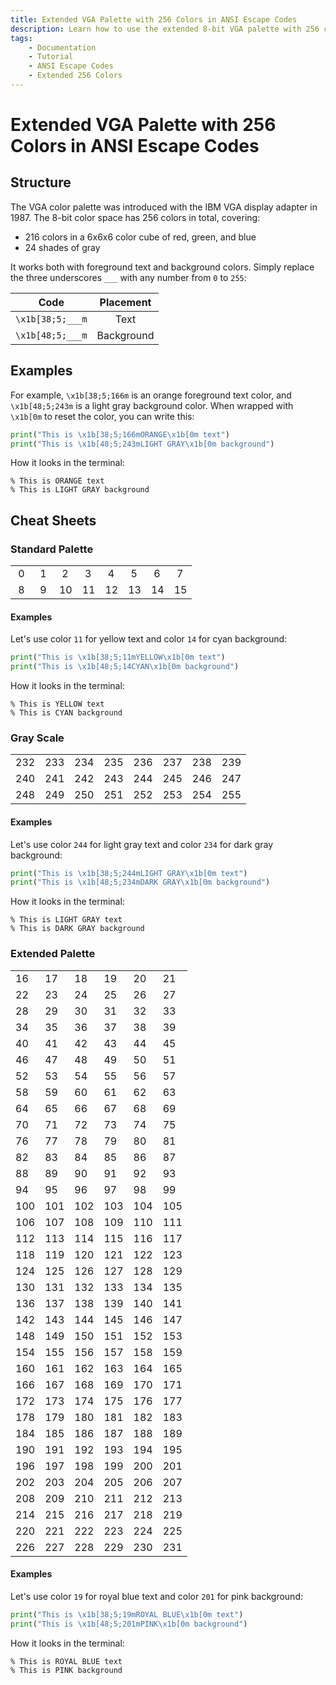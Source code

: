 ```yaml
---
title: Extended VGA Palette with 256 Colors in ANSI Escape Codes
description: Learn how to use the extended 8-bit VGA palette with 256 colors in terminal output using Python and ANSI escape codes. Includes color maps and code examples.
tags:
    - Documentation
    - Tutorial
    - ANSI Escape Codes
    - Extended 256 Colors
---
```


# Extended VGA Palette with 256 Colors in ANSI Escape Codes
## Structure
The VGA color palette was introduced with the IBM VGA display adapter in 1987. The 8-bit color space has 256 colors in total, covering:

* 216 colors in a 6x6x6 color cube of red, green, and blue
* 24 shades of gray

It works both with foreground text and background colors. Simply replace the three underscores `___` with any number from `0` to `255`:

| Code             | Placement  |
| :--------------: | :--------: |
| `\x1b[38;5;___m` | Text       |
| `\x1b[48;5;___m` | Background |

## Examples
For example, `\x1b[38;5;166m` is an orange foreground text color, and `\x1b[48;5;243m` is a light gray background color. When wrapped with `\x1b[0m` to reset the color, you can write this:

```python
print("This is \x1b[38;5;166mORANGE\x1b[0m text")
print("This is \x1b[48;5;243mLIGHT GRAY\x1b[0m background")
```

How it looks in the terminal:

<pre><code>% This is <span class="extended-colors" style="--fg-color: #d75f00;">ORANGE</span> text
% This is <span class="extended-colors" style="--bg-color: #767676;">LIGHT GRAY</span> background</code></pre>

## Cheat Sheets
### Standard Palette

<table>
    <tbody>
        <tr>
            <td class="extended-colors" style="--bg-color: #000000;">&nbsp;0&nbsp;</td>
            <td class="extended-colors" style="--bg-color: #800000;">&nbsp;1&nbsp;</td>
            <td class="extended-colors" style="--bg-color: #008000;">&nbsp;2&nbsp;</td>
            <td class="extended-colors" style="--bg-color: #808000;">&nbsp;3&nbsp;</td>
            <td class="extended-colors" style="--bg-color: #000080;">&nbsp;4&nbsp;</td>
            <td class="extended-colors" style="--bg-color: #800080;">&nbsp;5&nbsp;</td>
            <td class="extended-colors" style="--bg-color: #008080;">&nbsp;6&nbsp;</td>
            <td class="extended-colors" style="--bg-color: #c0c0c0;">&nbsp;7&nbsp;</td>
        </tr>
        <tr>
            <td class="extended-colors" style="--bg-color: #808080;">&nbsp;8&nbsp;</td>
            <td class="extended-colors" style="--bg-color: #ff0000;">&nbsp;9&nbsp;</td>
            <td class="extended-colors" style="--bg-color: #00ff00;">10</td>
            <td class="extended-colors" style="--bg-color: #ffff00;">11</td>
            <td class="extended-colors" style="--bg-color: #0000ff;">12</td>
            <td class="extended-colors" style="--bg-color: #ff00ff;">13</td>
            <td class="extended-colors" style="--bg-color: #00ffff;">14</td>
            <td class="extended-colors" style="--bg-color: #ffffff;">15</td>
        </tr>
    </tbody>
</table>

#### Examples
Let's use color `11` for yellow text and color `14` for cyan background:

```python
print("This is \x1b[38;5;11mYELLOW\x1b[0m text")
print("This is \x1b[48;5;14CYAN\x1b[0m background")
```

How it looks in the terminal:

<pre><code>% This is <span class="extended-colors" style="--fg-color: #ffff00;">YELLOW</span> text
% This is <span class="extended-colors" style="--bg-color: #00ffff;">CYAN</span> background</code></pre>

### Gray Scale

<table>
    <tbody>
        <tr>
            <td class="extended-colors" style="--bg-color: #080808;">232</td>
            <td class="extended-colors" style="--bg-color: #121212;">233</td>
            <td class="extended-colors" style="--bg-color: #1c1c1c;">234</td>
            <td class="extended-colors" style="--bg-color: #262626;">235</td>
            <td class="extended-colors" style="--bg-color: #303030;">236</td>
            <td class="extended-colors" style="--bg-color: #3a3a3a;">237</td>
            <td class="extended-colors" style="--bg-color: #444444;">238</td>
            <td class="extended-colors" style="--bg-color: #4e4e4e;">239</td>
        </tr>
        <tr>
            <td class="extended-colors" style="--bg-color: #585858;">240</td>
            <td class="extended-colors" style="--bg-color: #626262;">241</td>
            <td class="extended-colors" style="--bg-color: #6c6c6c;">242</td>
            <td class="extended-colors" style="--bg-color: #767676;">243</td>
            <td class="extended-colors" style="--bg-color: #808080;">244</td>
            <td class="extended-colors" style="--bg-color: #8a8a8a;">245</td>
            <td class="extended-colors" style="--bg-color: #949494;">246</td>
            <td class="extended-colors" style="--bg-color: #9e9e9e;">247</td>
        </tr>
        <tr>
            <td class="extended-colors" style="--bg-color: #a8a8a8;">248</td>
            <td class="extended-colors" style="--bg-color: #b2b2b2;">249</td>
            <td class="extended-colors" style="--bg-color: #bcbcbc;">250</td>
            <td class="extended-colors" style="--bg-color: #c6c6c6;">251</td>
            <td class="extended-colors" style="--bg-color: #d0d0d0;">252</td>
            <td class="extended-colors" style="--bg-color: #dadada;">253</td>
            <td class="extended-colors" style="--bg-color: #e4e4e4;">254</td>
            <td class="extended-colors" style="--bg-color: #eeeeee;">255</td>
        </tr>
        </tbody>
</table>

#### Examples
Let's use color `244` for light gray text and color `234` for dark gray background:

```python
print("This is \x1b[38;5;244mLIGHT GRAY\x1b[0m text")
print("This is \x1b[48;5;234mDARK GRAY\x1b[0m background")
```

How it looks in the terminal:

<pre><code>% This is <span class="extended-colors" style="--fg-color: #808080;">LIGHT GRAY</span> text
% This is <span class="extended-colors" style="--bg-color: #1c1c1c;">DARK GRAY</span> background</code></pre>

### Extended Palette

<table>
    <tbody>
        <tr>
            <td class="extended-colors" style="--bg-color: #000000;">16</td>
            <td class="extended-colors" style="--bg-color: #00005f;">17</td>
            <td class="extended-colors" style="--bg-color: #000087;">18</td>
            <td class="extended-colors" style="--bg-color: #0000af;">19</td>
            <td class="extended-colors" style="--bg-color: #0000d7;">20</td>
            <td class="extended-colors" style="--bg-color: #0000ff;">21</td>
        </tr>
        <tr>
            <td class="extended-colors" style="--bg-color: #005f00;">22</td>
            <td class="extended-colors" style="--bg-color: #005f5f;">23</td>
            <td class="extended-colors" style="--bg-color: #005f87;">24</td>
            <td class="extended-colors" style="--bg-color: #005faf;">25</td>
            <td class="extended-colors" style="--bg-color: #005fd7;">26</td>
            <td class="extended-colors" style="--bg-color: #005fff;">27</td>
        </tr>
        <tr>
            <td class="extended-colors" style="--bg-color: #008700;">28</td>
            <td class="extended-colors" style="--bg-color: #00875f;">29</td>
            <td class="extended-colors" style="--bg-color: #008787;">30</td>
            <td class="extended-colors" style="--bg-color: #0087af;">31</td>
            <td class="extended-colors" style="--bg-color: #0087d7;">32</td>
            <td class="extended-colors" style="--bg-color: #0087ff;">33</td>
        </tr>
        <tr>
            <td class="extended-colors" style="--bg-color: #00af00;">34</td>
            <td class="extended-colors" style="--bg-color: #00af5f;">35</td>
            <td class="extended-colors" style="--bg-color: #00af87;">36</td>
            <td class="extended-colors" style="--bg-color: #00afaf;">37</td>
            <td class="extended-colors" style="--bg-color: #00afd7;">38</td>
            <td class="extended-colors" style="--bg-color: #00afff;">39</td>
        </tr>
        <tr>
            <td class="extended-colors" style="--bg-color: #00d700;">40</td>
            <td class="extended-colors" style="--bg-color: #00d75f;">41</td>
            <td class="extended-colors" style="--bg-color: #00d787;">42</td>
            <td class="extended-colors" style="--bg-color: #00d7af;">43</td>
            <td class="extended-colors" style="--bg-color: #00d7d7;">44</td>
            <td class="extended-colors" style="--bg-color: #00d7ff;">45</td>
        </tr>
        <tr>
            <td class="extended-colors" style="--bg-color: #00ff00;">46</td>
            <td class="extended-colors" style="--bg-color: #00ff5f;">47</td>
            <td class="extended-colors" style="--bg-color: #00ff87;">48</td>
            <td class="extended-colors" style="--bg-color: #00ffaf;">49</td>
            <td class="extended-colors" style="--bg-color: #00ffd7;">50</td>
            <td class="extended-colors" style="--bg-color: #00ffff;">51</td>
        </tr>
        <tr>
            <td class="extended-colors" style="--bg-color: #5f0000;">52</td>
            <td class="extended-colors" style="--bg-color: #5f005f;">53</td>
            <td class="extended-colors" style="--bg-color: #5f0087;">54</td>
            <td class="extended-colors" style="--bg-color: #5f00af;">55</td>
            <td class="extended-colors" style="--bg-color: #5f00d7;">56</td>
            <td class="extended-colors" style="--bg-color: #5f00ff;">57</td>
        </tr>
        <tr>
            <td class="extended-colors" style="--bg-color: #5f5f00;">58</td>
            <td class="extended-colors" style="--bg-color: #5f5f5f;">59</td>
            <td class="extended-colors" style="--bg-color: #5f5f87;">60</td>
            <td class="extended-colors" style="--bg-color: #5f5faf;">61</td>
            <td class="extended-colors" style="--bg-color: #5f5fd7;">62</td>
            <td class="extended-colors" style="--bg-color: #5f5fff;">63</td>
        </tr>
        <tr>
            <td class="extended-colors" style="--bg-color: #5f8700;">64</td>
            <td class="extended-colors" style="--bg-color: #5f875f;">65</td>
            <td class="extended-colors" style="--bg-color: #5f8787;">66</td>
            <td class="extended-colors" style="--bg-color: #5f87af;">67</td>
            <td class="extended-colors" style="--bg-color: #5f87d7;">68</td>
            <td class="extended-colors" style="--bg-color: #5f87ff;">69</td>
        </tr>
        <tr>
            <td class="extended-colors" style="--bg-color: #5faf00;">70</td>
            <td class="extended-colors" style="--bg-color: #5faf5f;">71</td>
            <td class="extended-colors" style="--bg-color: #5faf87;">72</td>
            <td class="extended-colors" style="--bg-color: #5fafaf;">73</td>
            <td class="extended-colors" style="--bg-color: #5fafd7;">74</td>
            <td class="extended-colors" style="--bg-color: #5fafff;">75</td>
        </tr>
        <tr>
            <td class="extended-colors" style="--bg-color: #5fd700;">76</td>
            <td class="extended-colors" style="--bg-color: #5fd75f;">77</td>
            <td class="extended-colors" style="--bg-color: #5fd787;">78</td>
            <td class="extended-colors" style="--bg-color: #5fd7af;">79</td>
            <td class="extended-colors" style="--bg-color: #5fd7d7;">80</td>
            <td class="extended-colors" style="--bg-color: #5fd7ff;">81</td>
        </tr>
        <tr>
            <td class="extended-colors" style="--bg-color: #5fff00;">82</td>
            <td class="extended-colors" style="--bg-color: #5fff5f;">83</td>
            <td class="extended-colors" style="--bg-color: #5fff87;">84</td>
            <td class="extended-colors" style="--bg-color: #5fffaf;">85</td>
            <td class="extended-colors" style="--bg-color: #5fffd7;">86</td>
            <td class="extended-colors" style="--bg-color: #5fffff;">87</td>
        </tr>
        <tr>
            <td class="extended-colors" style="--bg-color: #870000;">88</td>
            <td class="extended-colors" style="--bg-color: #87005f;">89</td>
            <td class="extended-colors" style="--bg-color: #870087;">90</td>
            <td class="extended-colors" style="--bg-color: #8700af;">91</td>
            <td class="extended-colors" style="--bg-color: #8700d7;">92</td>
            <td class="extended-colors" style="--bg-color: #8700ff;">93</td>
        </tr>
        <tr>
            <td class="extended-colors" style="--bg-color: #875f00;">94</td>
            <td class="extended-colors" style="--bg-color: #875f5f;">95</td>
            <td class="extended-colors" style="--bg-color: #875f87;">96</td>
            <td class="extended-colors" style="--bg-color: #875faf;">97</td>
            <td class="extended-colors" style="--bg-color: #875fd7;">98</td>
            <td class="extended-colors" style="--bg-color: #875fff;">99</td>
        </tr>
        <tr>
            <td class="extended-colors" style="--bg-color: #878700;">100</td>
            <td class="extended-colors" style="--bg-color: #87875f;">101</td>
            <td class="extended-colors" style="--bg-color: #878787;">102</td>
            <td class="extended-colors" style="--bg-color: #8787af;">103</td>
            <td class="extended-colors" style="--bg-color: #8787d7;">104</td>
            <td class="extended-colors" style="--bg-color: #8787ff;">105</td>
        </tr>
        <tr>
            <td class="extended-colors" style="--bg-color: #87af00;">106</td>
            <td class="extended-colors" style="--bg-color: #87af5f;">107</td>
            <td class="extended-colors" style="--bg-color: #87af87;">108</td>
            <td class="extended-colors" style="--bg-color: #87afaf;">109</td>
            <td class="extended-colors" style="--bg-color: #87afd7;">110</td>
            <td class="extended-colors" style="--bg-color: #87afff;">111</td>
        </tr>
        <tr>
            <td class="extended-colors" style="--bg-color: #87d700;">112</td>
            <td class="extended-colors" style="--bg-color: #87d75f;">113</td>
            <td class="extended-colors" style="--bg-color: #87d787;">114</td>
            <td class="extended-colors" style="--bg-color: #87d7af;">115</td>
            <td class="extended-colors" style="--bg-color: #87d7d7;">116</td>
            <td class="extended-colors" style="--bg-color: #87d7ff;">117</td>
        </tr>
        <tr>
            <td class="extended-colors" style="--bg-color: #87ff00;">118</td>
            <td class="extended-colors" style="--bg-color: #87ff5f;">119</td>
            <td class="extended-colors" style="--bg-color: #87ff87;">120</td>
            <td class="extended-colors" style="--bg-color: #87ffaf;">121</td>
            <td class="extended-colors" style="--bg-color: #87ffd7;">122</td>
            <td class="extended-colors" style="--bg-color: #87ffff;">123</td>
        </tr>
        <tr>
            <td class="extended-colors" style="--bg-color: #af0000;">124</td>
            <td class="extended-colors" style="--bg-color: #af005f;">125</td>
            <td class="extended-colors" style="--bg-color: #af0087;">126</td>
            <td class="extended-colors" style="--bg-color: #af00af;">127</td>
            <td class="extended-colors" style="--bg-color: #af00d7;">128</td>
            <td class="extended-colors" style="--bg-color: #af00ff;">129</td>
        </tr>
        <tr>
            <td class="extended-colors" style="--bg-color: #af5f00;">130</td>
            <td class="extended-colors" style="--bg-color: #af5f5f;">131</td>
            <td class="extended-colors" style="--bg-color: #af5f87;">132</td>
            <td class="extended-colors" style="--bg-color: #af5faf;">133</td>
            <td class="extended-colors" style="--bg-color: #af5fd7;">134</td>
            <td class="extended-colors" style="--bg-color: #af5fff;">135</td>
        </tr>
        <tr>
            <td class="extended-colors" style="--bg-color: #af8700;">136</td>
            <td class="extended-colors" style="--bg-color: #af875f;">137</td>
            <td class="extended-colors" style="--bg-color: #af8787;">138</td>
            <td class="extended-colors" style="--bg-color: #af87af;">139</td>
            <td class="extended-colors" style="--bg-color: #af87d7;">140</td>
            <td class="extended-colors" style="--bg-color: #af87ff;">141</td>
        </tr>
        <tr>
            <td class="extended-colors" style="--bg-color: #afaf00;">142</td>
            <td class="extended-colors" style="--bg-color: #afaf5f;">143</td>
            <td class="extended-colors" style="--bg-color: #afaf87;">144</td>
            <td class="extended-colors" style="--bg-color: #afafaf;">145</td>
            <td class="extended-colors" style="--bg-color: #afafd7;">146</td>
            <td class="extended-colors" style="--bg-color: #afafff;">147</td>
        </tr>
        <tr>
            <td class="extended-colors" style="--bg-color: #afd700;">148</td>
            <td class="extended-colors" style="--bg-color: #afd75f;">149</td>
            <td class="extended-colors" style="--bg-color: #afd787;">150</td>
            <td class="extended-colors" style="--bg-color: #afd7af;">151</td>
            <td class="extended-colors" style="--bg-color: #afd7d7;">152</td>
            <td class="extended-colors" style="--bg-color: #afd7ff;">153</td>
        </tr>
        <tr>
            <td class="extended-colors" style="--bg-color: #afff00;">154</td>
            <td class="extended-colors" style="--bg-color: #afff5f;">155</td>
            <td class="extended-colors" style="--bg-color: #afff87;">156</td>
            <td class="extended-colors" style="--bg-color: #afffaf;">157</td>
            <td class="extended-colors" style="--bg-color: #afffd7;">158</td>
            <td class="extended-colors" style="--bg-color: #afffff;">159</td>
        </tr>
        <tr>
            <td class="extended-colors" style="--bg-color: #d70000;">160</td>
            <td class="extended-colors" style="--bg-color: #d7005f;">161</td>
            <td class="extended-colors" style="--bg-color: #d70087;">162</td>
            <td class="extended-colors" style="--bg-color: #d700af;">163</td>
            <td class="extended-colors" style="--bg-color: #d700d7;">164</td>
            <td class="extended-colors" style="--bg-color: #d700ff;">165</td>
        </tr>
        <tr>
            <td class="extended-colors" style="--bg-color: #d75f00;">166</td>
            <td class="extended-colors" style="--bg-color: #d75f5f;">167</td>
            <td class="extended-colors" style="--bg-color: #d75f87;">168</td>
            <td class="extended-colors" style="--bg-color: #d75faf;">169</td>
            <td class="extended-colors" style="--bg-color: #d75fd7;">170</td>
            <td class="extended-colors" style="--bg-color: #d75fff;">171</td>
        </tr>
        <tr>
            <td class="extended-colors" style="--bg-color: #d78700;">172</td>
            <td class="extended-colors" style="--bg-color: #d7875f;">173</td>
            <td class="extended-colors" style="--bg-color: #d78787;">174</td>
            <td class="extended-colors" style="--bg-color: #d787af;">175</td>
            <td class="extended-colors" style="--bg-color: #d787d7;">176</td>
            <td class="extended-colors" style="--bg-color: #d787ff;">177</td>
        </tr>
        <tr>
            <td class="extended-colors" style="--bg-color: #dfaf00;">178</td>
            <td class="extended-colors" style="--bg-color: #dfaf5f;">179</td>
            <td class="extended-colors" style="--bg-color: #dfaf87;">180</td>
            <td class="extended-colors" style="--bg-color: #dfafaf;">181</td>
            <td class="extended-colors" style="--bg-color: #dfafdf;">182</td>
            <td class="extended-colors" style="--bg-color: #dfafff;">183</td>
        </tr>
        <tr>
            <td class="extended-colors" style="--bg-color: #dfdf00;">184</td>
            <td class="extended-colors" style="--bg-color: #dfdf5f;">185</td>
            <td class="extended-colors" style="--bg-color: #dfdf87;">186</td>
            <td class="extended-colors" style="--bg-color: #dfdfaf;">187</td>
            <td class="extended-colors" style="--bg-color: #dfdfdf;">188</td>
            <td class="extended-colors" style="--bg-color: #dfdfff;">189</td>
        </tr>
        <tr>
            <td class="extended-colors" style="--bg-color: #dfff00;">190</td>
            <td class="extended-colors" style="--bg-color: #dfff5f;">191</td>
            <td class="extended-colors" style="--bg-color: #dfff87;">192</td>
            <td class="extended-colors" style="--bg-color: #dfffaf;">193</td>
            <td class="extended-colors" style="--bg-color: #dfffdf;">194</td>
            <td class="extended-colors" style="--bg-color: #dfffff;">195</td>
        </tr>
        <tr>
            <td class="extended-colors" style="--bg-color: #ff0000;">196</td>
            <td class="extended-colors" style="--bg-color: #ff005f;">197</td>
            <td class="extended-colors" style="--bg-color: #ff0087;">198</td>
            <td class="extended-colors" style="--bg-color: #ff00af;">199</td>
            <td class="extended-colors" style="--bg-color: #ff00df;">200</td>
            <td class="extended-colors" style="--bg-color: #ff00ff;">201</td>
        </tr>
        <tr>
            <td class="extended-colors" style="--bg-color: #ff5f00;">202</td>
            <td class="extended-colors" style="--bg-color: #ff5f5f;">203</td>
            <td class="extended-colors" style="--bg-color: #ff5f87;">204</td>
            <td class="extended-colors" style="--bg-color: #ff5faf;">205</td>
            <td class="extended-colors" style="--bg-color: #ff5fdf;">206</td>
            <td class="extended-colors" style="--bg-color: #ff5fff;">207</td>
        </tr>
        <tr>
            <td class="extended-colors" style="--bg-color: #ff8700;">208</td>
            <td class="extended-colors" style="--bg-color: #ff875f;">209</td>
            <td class="extended-colors" style="--bg-color: #ff8787;">210</td>
            <td class="extended-colors" style="--bg-color: #ff87af;">211</td>
            <td class="extended-colors" style="--bg-color: #ff87df;">212</td>
            <td class="extended-colors" style="--bg-color: #ff87ff;">213</td>
        </tr>
        <tr>
            <td class="extended-colors" style="--bg-color: #ffaf00;">214</td>
            <td class="extended-colors" style="--bg-color: #ffaf5f;">215</td>
            <td class="extended-colors" style="--bg-color: #ffaf87;">216</td>
            <td class="extended-colors" style="--bg-color: #ffafaf;">217</td>
            <td class="extended-colors" style="--bg-color: #ffafdf;">218</td>
            <td class="extended-colors" style="--bg-color: #ffafff;">219</td>
        </tr>
        <tr>
            <td class="extended-colors" style="--bg-color: #ffdf00;">220</td>
            <td class="extended-colors" style="--bg-color: #ffdf5f;">221</td>
            <td class="extended-colors" style="--bg-color: #ffdf87;">222</td>
            <td class="extended-colors" style="--bg-color: #ffdfaf;">223</td>
            <td class="extended-colors" style="--bg-color: #ffdfdf;">224</td>
            <td class="extended-colors" style="--bg-color: #ffdfff;">225</td>
        </tr>
        <tr>
            <td class="extended-colors" style="--bg-color: #ffff00;">226</td>
            <td class="extended-colors" style="--bg-color: #ffff5f;">227</td>
            <td class="extended-colors" style="--bg-color: #ffff87;">228</td>
            <td class="extended-colors" style="--bg-color: #ffffaf;">229</td>
            <td class="extended-colors" style="--bg-color: #ffffdf;">230</td>
            <td class="extended-colors" style="--bg-color: #ffffff;">231</td>
        </tr>
    </tbody>
</table>

#### Examples
Let's use color `19` for royal blue text and color `201` for pink background:

```python
print("This is \x1b[38;5;19mROYAL BLUE\x1b[0m text")
print("This is \x1b[48;5;201mPINK\x1b[0m background")
```

How it looks in the terminal:

<pre><code>% This is <span class="extended-colors" style="--fg-color: #0000af;">ROYAL BLUE</span> text
% This is <span class="extended-colors" style="--bg-color: #ff00ff;">PINK</span> background</code></pre>
